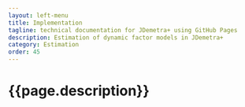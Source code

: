 ```yaml
---
layout: left-menu
title: Implementation
tagline: technical documentation for JDemetra+ using GitHub Pages
description: Estimation of dynamic factor models in JDemetra+ 
category: Estimation
order: 45
---
```

# {{page.description}}

